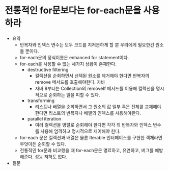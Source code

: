 # 전통적인 for문보다는 for-each문을 사용하라

- 요약
  - 반복자와 인덱스 변수는 모두 코드를 지저분하게 할 뿐 우리에게 필요한건 원소들 뿐이다.
  - for-each문의 정식이름은 enhanced for statement이다.
  - for-each를 사용할 수 없는 세가지 상황이 존재한다.
    - destructive filtering
      - 컬렉션을 순회하면서 선택된 원소를 제거해야 한다면 반복자의 remove 메서드를 호출해야한다. 자바
      - 자바 8부터는 Collection의 removeIf 메서드를 이용해 컬렉션을 명시적으로 순회하는 일을 피할 수 있다.
    - transforming
      - 리스트나 배열을 순회하면서 그 원소의 값 일부 혹은 전체를 교체해야 한다면 리스트의 반복자나 배열의 인덱스를 사용해야한다.
    - parallel iteration
      - 여러 컬렉션을 병렬로 순회해야 한다면 각각 의 반복자와 인덱스 변수를 사용해 엄격하고 명시적으로 제어해야 한다.
  - for-each 문은 컬렉션과 배열은 물론 Iterable 인터페이스를 구현한 객체라면 무엇이든 순회할 수 있다.
  - 전통적인 for문과 비교했을 때 for-each문은 명료하고, 유연하고, 버그를 예방해준다. 성능 저하도 없다.
- 질문